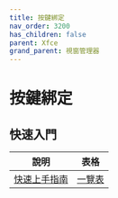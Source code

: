 ```yaml
---
title: 按鍵綁定
nav_order: 3200
has_children: false
parent: Xfce
grand_parent: 視窗管理器
---
```



# 按鍵綁定


## 快速入門

| 說明 | 表格 |
| --- | --- |
| [快速上手指南](https://samwhelp.github.io/system-modeling/read/zh_tw/quick-start) | [一覽表](https://samwhelp.github.io/system-modeling/read/zh_tw/quick-start/cheat-sheet) |
